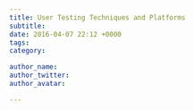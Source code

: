 ```yaml
---
title: User Testing Techniques and Platforms
subtitle:
date: 2016-04-07 22:12 +0000
tags:
category:

author_name: 
author_twitter: 
author_avatar: 

---
```

